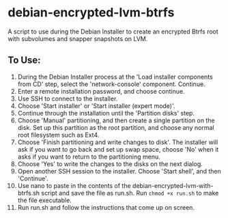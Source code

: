 # debian-encrypted-lvm-btrfs
A script to use during the Debian Installer to create an encrypted Btrfs root with subvolumes and snapper snapshots on LVM.

## To Use:

1. During the Debian Installer process at the 'Load installer components from CD' step, select the 'network-console' component. Continue.
2. Enter a remote installation password, and choose continue.
3. Use SSH to connect to the installer.
4. Choose 'Start installer' or 'Start installer (expert mode)'.
5. Continue through the installation until the 'Partition disks' step.
6. Choose 'Manual' partitioning, and then create a single partition on the disk. Set up this partition as the root partition, and choose any normal root filesystem such as Ext4.
7. Choose 'Finish partitioning and write changes to disk'. The installer will ask if you want to go back and set up swap space, choose 'No' when it asks if you want to return to the partitioning menu.
8. Choose 'Yes' to write the changes to the disks on the next dialog.
9. Open another SSH session to the installer. Choose 'Start shell', and then 'Continue'.
10. Use nano to paste in the contents of the debian-encrypted-lvm-with-btrfs.sh script and save the file as run.sh. Run `chmod +x run.sh` to make the file executable.
11. Run run.sh and follow the instructions that come up on screen.